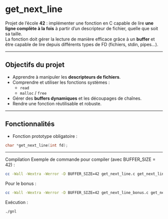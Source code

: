 # get_next_line

Projet de l’école **42** : implémenter une fonction en C capable de lire **une ligne complète à la fois** à partir d’un descripteur de fichier, quelle que soit sa taille.  
La fonction doit gérer la lecture de manière efficace grâce à un **buffer** et être capable de lire depuis différents types de FD (fichiers, stdin, pipes…).

---

## Objectifs du projet

- Apprendre à manipuler les **descripteurs de fichiers**.
- Comprendre et utiliser les fonctions systèmes :
  - `read`
  - `malloc` / `free`
- Gérer des **buffers dynamiques** et les découpages de chaînes.
- Rendre une fonction réutilisable et robuste.

---

## Fonctionnalités

- Fonction prototype obligatoire :

```c
char *get_next_line(int fd);
```
---

Compilation
Exemple de commande pour compiler (avec BUFFER_SIZE = 42) :
```bash
cc -Wall -Wextra -Werror -D BUFFER_SIZE=42 get_next_line.c get_next_line_utils.c
```
Pour le bonus :
```bash
cc -Wall -Wextra -Werror -D BUFFER_SIZE=42 get_next_line_bonus.c get_next_line_utils_bonus.c
```

Exécution :
```bash
./gnl
```
